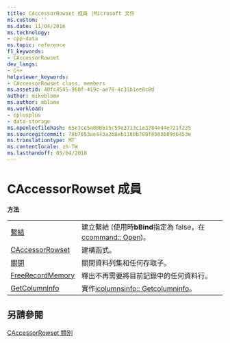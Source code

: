 ```yaml
---
title: CAccessorRowset 成員 |Microsoft 文件
ms.custom: ''
ms.date: 11/04/2016
ms.technology:
- cpp-data
ms.topic: reference
f1_keywords:
- CAccessorRowset
dev_langs:
- C++
helpviewer_keywords:
- CAccessorRowset class, members
ms.assetid: 40fc4545-960f-419c-ae78-4c31b1ee8c8d
author: mikeblome
ms.author: mblome
ms.workload:
- cplusplus
- data-storage
ms.openlocfilehash: 65e3ce5a808b15c59e3713c1e3784e44e721f225
ms.sourcegitcommit: 76b7653ae443a2b8eb1186b789f8503609d6453e
ms.translationtype: MT
ms.contentlocale: zh-TW
ms.lasthandoff: 05/04/2018
---
```

# <a name="caccessorrowset-members"></a>CAccessorRowset 成員
**方法**  
  
|||  
|-|-|  
|[繫結](../../data/oledb/caccessorrowset-bind.md)|建立繫結 (使用時**bBind**指定為 false，在[ccommand:: Open](../../data/oledb/ccommand-open.md))。|  
|[CAccessorRowset](../../data/oledb/caccessorrowset-caccessorrowset.md)|建構函式。|  
|[關閉](../../data/oledb/caccessorrowset-close.md)|關閉資料列集和任何存取子。|  
|[FreeRecordMemory](../../data/oledb/caccessorrowset-freerecordmemory.md)|釋出不再需要將目前記錄中的任何資料行。|  
|[GetColumnInfo](../../data/oledb/caccessorrowset-getcolumninfo.md)|實作[icolumnsinfo:: Getcolumninfo](https://msdn.microsoft.com/en-us/library/ms722704.aspx)。|  
  
## <a name="see-also"></a>另請參閱  
 [CAccessorRowset 類別](../../data/oledb/caccessorrowset-class.md)